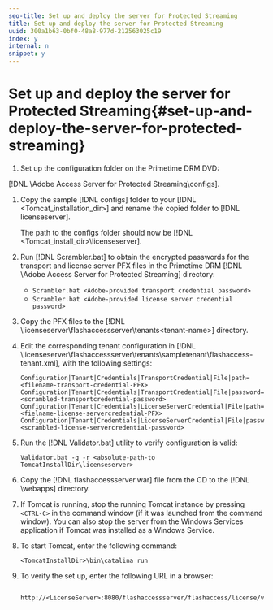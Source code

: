 ```yaml
---
seo-title: Set up and deploy the server for Protected Streaming
title: Set up and deploy the server for Protected Streaming
uuid: 300a1b63-0bf0-48a8-977d-212563025c19
index: y
internal: n
snippet: y
---
```


# Set up and deploy the server for Protected Streaming{#set-up-and-deploy-the-server-for-protected-streaming}

1. Set up the configuration folder on the Primetime DRM DVD:

[!DNL \Adobe Access Server for Protected Streaming\configs\].
   1. Copy the sample [!DNL configs] folder to your [!DNL <Tomcat_installation_dir>] and rename the copied folder to [!DNL licenseserver].
   
      The path to the configs folder should now be [!DNL <Tomcat_install_dir>\licenseserver\].   
   1. Run [!DNL Scrambler.bat] to obtain the encrypted passwords for the transport and license server PFX files in the Primetime DRM<DVD> [!DNL \Adobe Access Server for Protected Streaming\] directory:

       * `Scrambler.bat <Adobe-provided transport credential password>` 
       * `Scrambler.bat <Adobe-provided license server credential password>`

   1. Copy the PFX files to the [!DNL <TomcatInstallDir>\licenseserver\flashaccessserver\tenants\<tenant-name>\] directory.
   1. Edit the corresponding tenant configuration in [!DNL <TomcatInstallDir>\licenseserver\flashaccessserver\tenants\sampletenant\flashaccess-tenant.xml], with the following settings:

      ```   
      Configuration|Tenant|Credentials|TransportCredential|File|path=<filename-transport-credential-PFX> 
      Configuration|Tenant|Credentials|TransportCredential|File|password=<scrambled-transportcredential-password> 
      Configuration|Tenant|Credentials|LicenseServerCredential|File|path=<fielname-license-servercredential-PFX> 
      Configuration|Tenant|Credentials|LicenseServerCredential|File|password=<scrambled-license-servercredential-password>
      ```

1. Run the [!DNL Validator.bat] utility to verify configuration is valid:

   ```
   Validator.bat -g -r <absolute-path-to TomcatInstallDir\licenseserver>
   ```

1. Copy the [!DNL flashaccessserver.war] file from the CD to the [!DNL <TomcatInstallDir>\webapps\] directory.
1. If Tomcat is running, stop the running Tomcat instance by pressing `<CTRL-C>` in the command window (if it was launched from the command window). You can also stop the server from the Windows Services application if Tomcat was installed as a Windows Service.
1. To start Tomcat, enter the following command:

   ```
   <TomcatInstallDir>\bin\catalina run
   ```

1. To verify the set up, enter the following URL in a browser:

   ```
    http://<LicenseServer>:8080/flashaccessserver/flashaccess/license/v2
   ```

